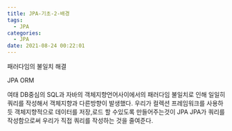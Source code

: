 ```yaml
---
title: JPA-기초-2-배경
tags:
  - JPA
categories:
  - JPA
date: 2021-08-24 00:22:01
---
```


패러다임의 불일치 해결

 JPA ORM

여태 DB중심의 SQL과 자바의 객체지향언어사이에서의 패러다임 불일치로 인해
일일히 쿼리를 작성해서 객체지향과 다른방향이 발생했다.
우리가 컬렉션 프레임워크를 사용하듯 객체지향적으로 데이터를 저장,로드 할 수있도록 만들어주는것이 JPA
JPA가 쿼리를 작성함으로써 우리가 직접 쿼리를 작성하는 것을 줄여준다.
